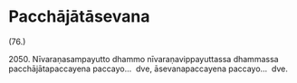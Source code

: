 # Pacchājātāsevana

(76.)

2050\. Nīvaraṇasampayutto dhammo nīvaraṇavippayuttassa dhammassa pacchājātapaccayena paccayo…  dve, āsevanapaccayena paccayo…  dve.

